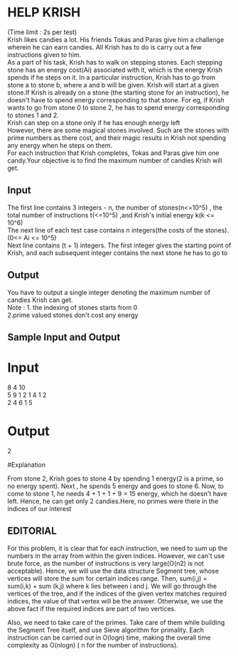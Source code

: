 # HELP KRISH
(Time limit : 2s per test)  
Krish likes candies a lot. His friends Tokas and Paras give him a challenge wherein he can earn candies. All Krish has to do is carry out a few instructions given to him.   
As a part of his task, Krish has to walk on stepping stones. Each stepping stone has an energy cost(Ai) associated with it, which is the energy Krish spends if he steps on it. In a particular instruction, Krish has to go from stone a to stone b, where a and b will be given. Krish will start at a given stone.If Krish is already on a stone (the starting stone for an instruction), he doesn't  have to spend energy corresponding to that stone. For eg, if Krish wants to go from stone 0 to stone 2, he has to spend energy corresponding to stones 1 and 2.  
Krish can step on a stone only if he has enough energy left  
However, there are some magical stones involved. Such are the stones with prime numbers as there cost, and their magic results in Krish not spending any energy when he steps on them.  
For each instruction that Krish completes, Tokas and Paras give him one candy.Your objective is to find the maximum number of candies Krish will get.
## Input  
 
The first line contains 3 integers -  n, the number of stones(n<=10^5) , the total number of instructions t(<=10^5)  ,and Krish's initial energy k(k <= 10^6)  
The next line of each test case contains n integers(the costs of the stones).(0<= Ai <= 10^5)  
Next line contains (t + 1) integers. The first integer gives the starting point of Krish, and each subsequent integer contains the next stone he has to go to  

## Output  
You have to output a single integer denoting the maximum number of candies Krish can get.  
Note : 1. the indexing of stones starts from 0  
       2.prime valued stones don't cost any energy


## Sample Input and Output   
# Input 
8 4 10  
5 9 1 2 1 4 1 2  
2 4 6 1 5 
# Output
2   

#Explanation  

From stone 2, Krish goes to stone 4 by spending 1 energy(2 is a prime, so no energy spent). Next , he spends 5 energy and goes to stone 6. Now, to come to stone 1, he needs 4 + 1 + 1 + 9 = 15 energy, which he doesn't have left. Hence, he can get only 2 candies.Here, no primes were there in the indices of our interest  

## EDITORIAL  
For this problem, it is clear that for each instruction, we need to sum up the numbers in the array from within the given indices. However, we can't use brute force, as the number of instructions is very large(O(n2) is not acceptable). Hence, we will use the data structure Segment tree, whose vertices will store the sum for certain indices range. Then, sum(i,j) = sum(i,k) + sum (k,j) where k lies between i and j. We will go through the vertices of the tree, and if the indices of the given vertex matches required indices, the value of that vertex will be the answer. Otherwise, we use the above fact if the required indices are part of two vertices.  

Also, we need to take care of the primes. Take care of them while building the Segment Tree itself, and use Sieve algorithm for primality. Each instruction can be carried out in O(logn) time, making the overall time complexity as O(nlogn) ( n for the number of instructions).











